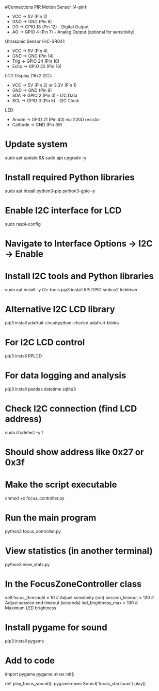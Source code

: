 #Connections
PIR Motion Sensor (4-pin):
- VCC → 5V (Pin 2)
- GND → GND (Pin 6)
- DO → GPIO 18 (Pin 12) - Digital Output
- AO → GPIO 4 (Pin 7) - Analog Output (optional for sensitivity)

Ultrasonic Sensor (HC-SR04):
- VCC → 5V (Pin 4)
- GND → GND (Pin 14)
- Trig → GPIO 24 (Pin 18)
- Echo → GPIO 23 (Pin 16)

LCD Display (16x2 I2C):
- VCC → 5V (Pin 2) or 3.3V (Pin 1)
- GND → GND (Pin 6)
- SDA → GPIO 2 (Pin 3) - I2C Data
- SCL → GPIO 3 (Pin 5) - I2C Clock

LED:
- Anode → GPIO 21 (Pin 40) via 220Ω resistor
- Cathode → GND (Pin 39)

# Update system
sudo apt update && sudo apt upgrade -y

# Install required Python libraries
sudo apt install python3-pip python3-gpio -y

# Enable I2C interface for LCD
sudo raspi-config
# Navigate to Interface Options → I2C → Enable

# Install I2C tools and Python libraries
sudo apt install -y i2c-tools
pip3 install RPi.GPIO smbus2 lcddriver

# Alternative I2C LCD library
pip3 install adafruit-circuitpython-charlcd adafruit-blinka

# For I2C LCD control
pip3 install RPLCD

# For data logging and analysis
pip3 install pandas datetime sqlite3

# Check I2C connection (find LCD address)
sudo i2cdetect -y 1
# Should show address like 0x27 or 0x3f

# Make the script executable
chmod +x focus_controller.py

# Run the main program
python3 focus_controller.py

# View statistics (in another terminal)
python3 view_stats.py

# In the FocusZoneController class
self.focus_threshold = 10  # Adjust sensitivity (cm)
session_timeout = 120      # Adjust session end timeout (seconds)
led_brightness_max = 100   # Maximum LED brightness

# Install pygame for sound
pip3 install pygame

# Add to code
import pygame
pygame.mixer.init()

def play_focus_sound():
    pygame.mixer.Sound('focus_start.wav').play()



